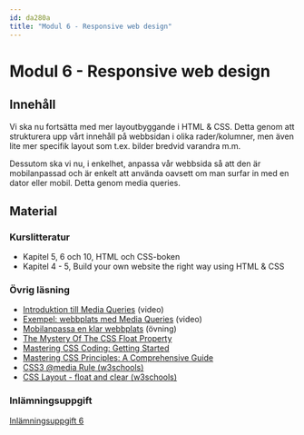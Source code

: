 ```yaml
---
id: da280a
title: "Modul 6 - Responsive web design"
---
```


# Modul 6 - Responsive web design

## Innehåll

Vi ska nu fortsätta med mer layoutbyggande i HTML & CSS. Detta genom att strukturera upp vårt innehåll på webbsidan i olika rader/kolumner, men även lite mer specifik layout som t.ex. bilder bredvid varandra m.m.

Dessutom ska vi nu, i enkelhet, anpassa vår webbsida så att den är mobilanpassad och är enkelt att använda oavsett om man surfar in med en dator eller mobil. Detta genom media queries.

## Material

### Kurslitteratur

* Kapitel 5, 6 och 10, HTML och CSS-boken
* Kapitel 4 - 5, Build your own website the right way using HTML & CSS

### Övrig läsning

* [Introduktion till Media Queries](/resurser/da280a/material/m6_vid_intro_media_queries/) (video)
* [Exempel: webbplats med Media Queries](/resurser/da280a/material/m6_vid_example_media_queries/) (video)
* [Mobilanpassa en klar webbplats](/resurser/da280a/material/m6_ex_rwd/) (övning)
* [The Mystery Of The CSS Float Property](https://www.smashingmagazine.com/2009/10/the-mystery-of-css-float-property/)
* [Mastering CSS Coding: Getting Started](https://www.smashingmagazine.com/2009/10/mastering-css-coding-getting-started/)
* [Mastering CSS Principles: A Comprehensive Guide](https://www.smashingmagazine.com/mastering-css-principles-comprehensive-reference-guide/)
* [CSS3 @media Rule (w3schools)](http://www.w3schools.com/cssref/css3_pr_mediaquery.asp)
* [CSS Layout - float and clear (w3schools)](http://www.w3schools.com/css/css_float.asp)

### Inlämningsuppgift

[Inlämningsuppgift 6](/resurser/da280a/uppgifter/uppgift-6/)
